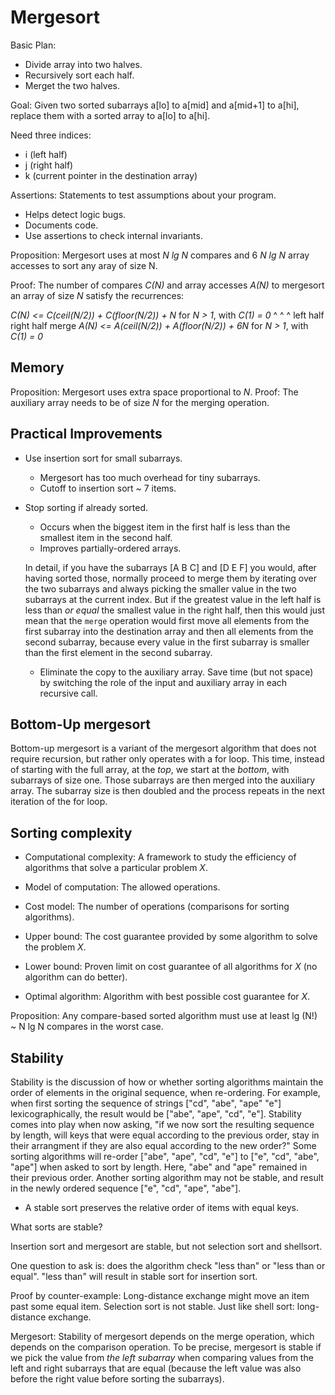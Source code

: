 # Mergesort

Basic Plan:

- Divide array into two halves.
- Recursively sort each half.
- Merget the two halves.

Goal: Given two sorted subarrays a[lo] to a[mid] and a[mid+1] to a[hi], replace them with a sorted array to a[lo] to a[hi].

Need three indices:

- i (left half)
- j (right half)
- k (current pointer in the destination array)

Assertions: Statements to test assumptions about your program.

- Helps detect logic bugs.
- Documents code.
- Use assertions to check internal invariants.

Proposition: Mergesort uses at most *N lg N* compares and 6 *N lg N* array accesses to sort any aray of size N.

Proof: The number of compares *C(N)* and array accesses *A(N)* to mergesort an array of size *N* satisfy the recurrences:

*C(N) <= C(ceil(N/2)) + C(floor(N/2)) + N* for *N > 1*, with *C(1) = 0*
			^				^			^
		 left half		 right half	  merge
*A(N) <= A(ceil(N/2)) + A(floor(N/2)) + 6N* for *N > 1*, with *C(1) = 0*

## Memory

Proposition: Mergesort uses extra space proportional to *N*.
Proof: The auxiliary array needs to be of size *N* for the merging operation.

## Practical Improvements

- Use insertion sort for small subarrays.

	+ Mergesort has too much overhead for tiny subarrays.
	+ Cutoff to insertion sort ~ 7 items.

- Stop sorting if already sorted.

	+ Occurs when the biggest item in the first half is less than the smallest item in the second half.
	+ Improves partially-ordered arrays.

	In detail, if you have the subarrays [A B C] and [D E F] you would, after having sorted those, normally proceed to merge them by iterating over the two subarrays and always picking the smaller value in the two subarrays at the current index. But if the greatest value in the left half is less than *or equal* the smallest value in the right half, then this would just mean that the `merge` operation would first move all elements from the first subarray into the destination array and then all elements from the second subarray, because every value in the first subarray is smaller than the first element in the second subarray.

	- Eliminate the copy to the auxiliary array. Save time (but not space) by switching the role of the input and auxiliary array in each recursive call.

## Bottom-Up mergesort

Bottom-up mergesort is a variant of the mergesort algorithm that does not require recursion, but rather only operates with a for loop. This time, instead of starting with the full array, at the *top*, we start at the *bottom*, with subarrays of size one. Those subarrays are then merged into the auxiliary array. The subarray size is then doubled and the process repeats in the next iteration of the for loop.

## Sorting complexity

- Computational complexity: A framework to study the efficiency of algorithms that solve a particular problem *X*.

- Model of computation: The allowed operations.

- Cost model: The number of operations (comparisons for sorting algorithms).

- Upper bound: The cost guarantee provided by some algorithm to solve the problem *X*.

- Lower bound: Proven limit on cost guarantee of all algorithms for *X* (no algorithm can do better).

- Optimal algorithm: Algorithm with best possible cost guarantee for *X*.

Proposition: Any compare-based sorted algorithm  must use at least lg (N!) ~ N lg N compares in the worst case.

## Stability

Stability is the discussion of how or whether sorting algorithms maintain the order of elements in the original sequence, when re-ordering. For example, when first sorting the sequence of strings ["cd", "abe", "ape" "e"] lexicographically, the result would be ["abe", "ape", "cd", "e"]. Stability comes into play when now asking, "if we now sort the resulting sequence by length, will keys that were equal according to the previous order, stay in their arrangment if they are also equal according to the new order?" Some sorting algorithms will re-order ["abe", "ape", "cd", "e"] to ["e", "cd", "abe", "ape"] when asked to sort by length. Here, "abe" and "ape" remained in their previous order. Another sorting algorithm may not be stable, and result in the newly ordered sequence ["e", "cd", "ape", "abe"].

- A stable sort preserves the relative order of items with equal keys.

What sorts are stable?

Insertion sort and mergesort are stable, but not selection sort and shellsort.

One question to ask is: does the algorithm check "less than" or "less than or equal". "less than" will result in stable sort for insertion sort.

Proof by counter-example: Long-distance exchange might move an item past some equal item. Selection sort is not stable. Just like shell sort: long-distance exchange.

Mergesort: Stability of mergesort depends on the merge operation, which depends on the comparison operation. To be precise, mergesort is stable if we pick the value from *the left subarray* when comparing values from the left and right subarrays that are equal (because the left value was also before the right value before sorting the subarrays).


